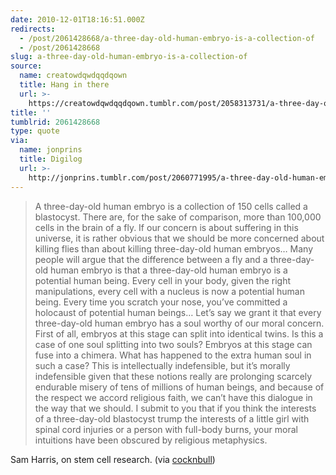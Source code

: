 ```yaml
---
date: 2010-12-01T18:16:51.000Z
redirects:
  - /post/2061428668/a-three-day-old-human-embryo-is-a-collection-of
  - /post/2061428668
slug: a-three-day-old-human-embryo-is-a-collection-of
source:
  name: creatowdqwdqqdqown
  title: Hang in there
  url: >-
    https://creatowdqwdqqdqown.tumblr.com/post/2058313731/a-three-day-old-human-embryo-is-a-collection-of
title: ''
tumblrid: 2061428668
type: quote
via:
  name: jonprins
  title: Digilog
  url: >-
    http://jonprins.tumblr.com/post/2060771995/a-three-day-old-human-embryo-is-a-collection-of
---
```

> A three-day-old human embryo is a collection of 150 cells called a blastocyst. There are, for the sake of comparison, more than 100,000 cells in the brain of a fly. If our concern is about suffering in this universe, it is rather obvious that we should be more concerned about killing flies than about killing three-day-old human embryos… Many people will argue that the difference between a fly and a three-day-old human embryo is that a three-day-old human embryo is a potential human being. Every cell in your body, given the right manipulations, every cell with a nucleus is now a potential human being. Every time you scratch your nose, you’ve committed a holocaust of potential human beings… Let’s say we grant it that every three-day-old human embryo has a soul worthy of our moral concern. First of all, embryos at this stage can split into identical twins. Is this a case of one soul splitting into two souls? Embryos at this stage can fuse into a chimera. What has happened to the extra human soul in such a case? This is intellectually indefensible, but it’s morally indefensible given that these notions really are prolonging scarcely endurable misery of tens of millions of human beings, and because of the respect we accord religious faith, we can’t have this dialogue in the way that we should. I submit to you that if you think the interests of a three-day-old blastocyst trump the interests of a little girl with spinal cord injuries or a person with full-body burns, your moral intuitions have been obscured by religious metaphysics.

Sam Harris, on stem cell research. (via <a href="http://cocknbull.tumblr.com/">cocknbull</a>)

